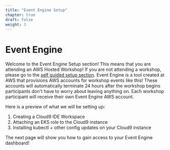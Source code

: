 ```yaml
---
title: "Event Engine Setup"
chapter: true
draft: false
weight: 3
---
```


# Event Engine

Welcome to the Event Engine Setup section! This means that you are attending an AWS Hosted Workshop! If you are not attending a workshop, please go to the [self guided setup section](030_self_guided_setup.html"). Event Engine is a tool created at AWS that provisions AWS accounts for workshop events like this! These accounts will automatically terminate 24 hours after the workshop begins participants don't have to worry about leaving anything on. Each workshop participant will receive their own Event Engine AWS account. 

Here is a preview of what we will be setting up:

1. Creating a Cloud9 IDE Workspace
1. Attaching an EKS role to the Cloud9 instance
1. Installing kubectl + other config updates on your Cloud9 instance

The next page will show you how to gain access to your Event Engine dashboard!